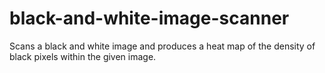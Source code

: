 # black-and-white-image-scanner
Scans a black and white image and produces a heat map of the density of black pixels within the given image.
